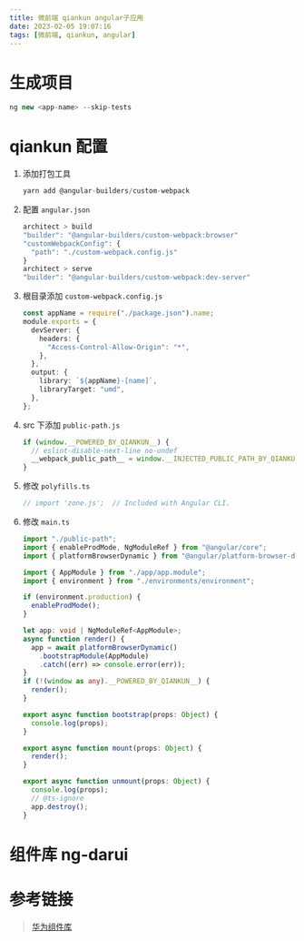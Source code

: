 ```yaml
---
title: 微前端 qiankun angular子应用
date: 2023-02-05 19:07:16
tags: [微前端, qiankun, angular]
---
```


# 生成项目

```typescript
ng new <app-name> --skip-tests
```

# qiankun 配置

1. 添加打包工具
   ```typescript
   yarn add @angular-builders/custom-webpack
   ```
2. 配置 `angular.json`
   ```typescript
   architect > build
   "builder": "@angular-builders/custom-webpack:browser"
   "customWebpackConfig": {
     "path": "./custom-webpack.config.js"
   }
   architect > serve
   "builder": "@angular-builders/custom-webpack:dev-server"
   ```
3. 根目录添加 `custom-webpack.config.js`
   ```typescript
   const appName = require("./package.json").name;
   module.exports = {
     devServer: {
       headers: {
         "Access-Control-Allow-Origin": "*",
       },
     },
     output: {
       library: `${appName}-[name]`,
       libraryTarget: "umd",
     },
   };
   ```
4. src 下添加 `public-path.js`
   ```typescript
   if (window.__POWERED_BY_QIANKUN__) {
     // eslint-disable-next-line no-undef
     __webpack_public_path__ = window.__INJECTED_PUBLIC_PATH_BY_QIANKUN__;
   }
   ```
5. 修改 `polyfills.ts`

   ```typescript
   // import 'zone.js';  // Included with Angular CLI.
   ```

6. 修改 `main.ts`

   ```typescript
   import "./public-path";
   import { enableProdMode, NgModuleRef } from "@angular/core";
   import { platformBrowserDynamic } from "@angular/platform-browser-dynamic";

   import { AppModule } from "./app/app.module";
   import { environment } from "./environments/environment";

   if (environment.production) {
     enableProdMode();
   }

   let app: void | NgModuleRef<AppModule>;
   async function render() {
     app = await platformBrowserDynamic()
       .bootstrapModule(AppModule)
       .catch((err) => console.error(err));
   }
   if (!(window as any).__POWERED_BY_QIANKUN__) {
     render();
   }

   export async function bootstrap(props: Object) {
     console.log(props);
   }

   export async function mount(props: Object) {
     render();
   }

   export async function unmount(props: Object) {
     console.log(props);
     // @ts-ignore
     app.destroy();
   }
   ```

# 组件库 ng-darui

# 参考链接

> [华为组件库](https://devui.design/)
